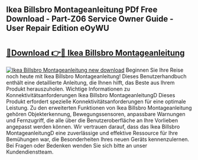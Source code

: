 ## Ikea Billsbro Montageanleitung PDf Free Download - Part-Z06 Service Owner Guide - User Repair Edition eOyWU

# <h2><a href="http://df791m.blite.top/?on=Ikea+Billsbro+Montageanleitung">🔗Download 👉🔴 Ikea Billsbro Montageanleitung</a></h2>

[![Ikea Billsbro Montageanleitung new download](https://i.imgur.com/lujVjoI.png)](http://df791m.blite.top/?on=Ikea+Billsbro+Montageanleitung)
Beginnen Sie Ihre Reise noch heute mit Ikea Billsbro Montageanleitung! Dieses Benutzerhandbuch enthält eine detaillierte Anleitung, die Ihnen hilft, das Beste aus Ihrem Produkt herauszuholen. Wichtige Informationen zu Konnektivitätsanforderungen Ikea Billsbro MontageanleitungD Dieses Produkt erfordert spezielle Konnektivitätsanforderungen für eine optimale Leistung. Zu den erweiterten Funktionen von Ikea Billsbro Montageanleitung gehören Objekterkennung, Bewegungssensoren, anpassbare Warnungen und Fernzugriff, die alle über die Benutzeroberfläche an Ihre Vorlieben angepasst werden können. Wir vertrauen darauf, dass das Ikea Billsbro MontageanleitungD eine zuverlässige und effektive Ressource für Ihre Bemühungen war, die Besonderheiten Ihres neuen Geräts kennenzulernen. Bei Fragen oder Bedenken wenden Sie sich bitte an unser Kundendienstteam.
